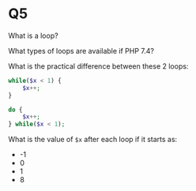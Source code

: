 # Q5

What is a loop?


What types of loops are available if PHP 7.4?


What is the practical difference between these 2 loops:
```php
while($x < 1) {
    $x++;
}
```

```php
do {
    $x++;
} while($x < 1);
```

What is the value of `$x` after each loop if it starts as:
* -1
* 0
* 1
* 8
